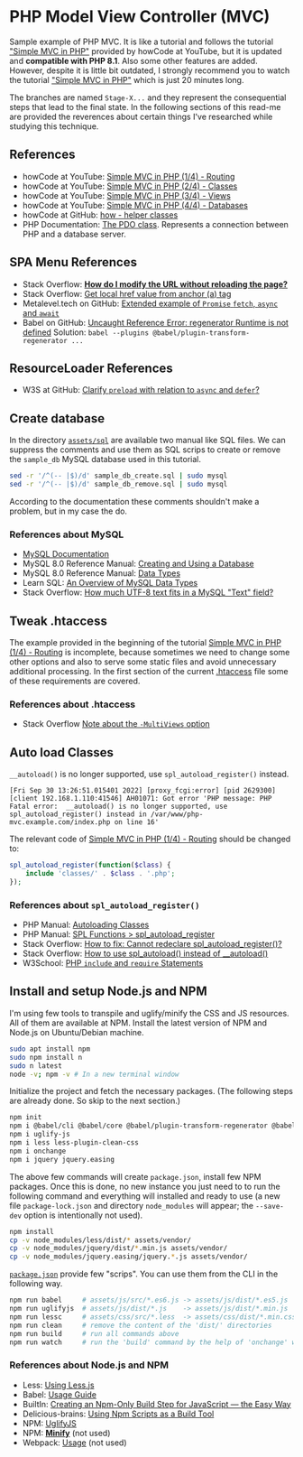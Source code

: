# PHP Model View Controller (MVC)

Sample example of PHP MVC. It is like a tutorial and follows the tutorial ["Simple MVC in PHP"](#references) provided by howCode at YouTube, but it is updated and __compatible with PHP 8.1__. Also some other features are added. However, despite it is little bit outdated, I strongly recommend you to watch the tutorial ["Simple MVC in PHP"](#references) which is just 20 minutes long.

The branches are named `Stage-X...` and they represent the consequential steps that lead to the final state. In the following sections of this read-me are provided the reverences about certain things I've researched while studying this technique.

## References

* howCode at YouTube: [Simple MVC in PHP (1/4) - Routing](https://youtu.be/DpbUqJcch0Y)
* howCode at YouTube: [Simple MVC in PHP (2/4) - Classes](https://youtu.be/04aTM01Y3uQ)
* howCode at YouTube: [Simple MVC in PHP (3/4) - Views](https://youtu.be/aUvfzHHTKJU)
* howCode at YouTube: [Simple MVC in PHP (4/4) - Databases](https://youtu.be/DpbUqJcch0Y)
* howCode at GitHub: [how - helper classes](https://github.com/howCodeORG/how)
* PHP Documentation: [The PDO class](https://www.php.net/manual/en/class.pdo.php#89019). Represents a connection between PHP and a database server.

## SPA Menu References

* Stack Overflow: [__How do I modify the URL without reloading the page?__](https://stackoverflow.com/a/3354511/6543935)
* Stack Overflow: [Get local href value from anchor (a) tag](https://stackoverflow.com/a/15439946/6543935)
* Metalevel.tech on GitHub: [Extended example of `Promise` `fetch`, `async` and `await`](https://github.com/metalevel-tech/js-promises-typewriter/blob/master/app/public/main-two-speed-params.js#L451)
* Babel on GitHub: [Uncaught Reference Error: regenerator Runtime is not defined](https://github.com/babel/babel-loader/issues/484) Solution: `babel --plugins @babel/plugin-transform-regenerator ...`

## ResourceLoader References

* W3S at GitHub: [Clarify `preload` with relation to `async` and `defer`?](https://github.com/w3c/resource-hints/issues/13)

## Create database

In the directory [`assets/sql`](assets/sql/) are available two manual like SQL files. We can suppress the comments and use them as SQL scrips to create or remove the `sample_db` MySQL database used in this tutorial.

```bash
sed -r '/^(-- |$)/d' sample_db_create.sql | sudo mysql
sed -r '/^(-- |$)/d' sample_db_remove.sql | sudo mysql
```

According to the documentation these comments shouldn't make a problem, but in my case the do.

### References about MySQL

* [MySQL Documentation](https://dev.mysql.com/doc/)
* MySQL 8.0 Reference Manual: [Creating and Using a Database](https://dev.mysql.com/doc/refman/8.0/en/database-use.html)
* MySQL 8.0 Reference Manual: [Data Types](https://dev.mysql.com/doc/refman/8.0/en/data-types.html)
* Learn SQL: [An Overview of MySQL Data Types](https://learnsql.com/blog/mysql-data-types/)
* Stack Overflow: [How much UTF-8 text fits in a MySQL "Text" field?](https://stackoverflow.com/a/4420195/6543935)

## Tweak .htaccess

The example provided in the beginning of the tutorial [Simple MVC in PHP (1/4) - Routing](https://youtu.be/DpbUqJcch0Y) is incomplete, because sometimes we need to change some other options and also to serve some static files and avoid unnecessary additional processing. In the first section of the current [.htaccess](./.htaccess) file some of these requirements are covered.

### References about .htaccess

* Stack Overflow [Note about the `-MultiViews` option](https://stackoverflow.com/a/20685686/6543935)

## Auto load Classes

`__autoload()` is no longer supported, use `spl_autoload_register()` instead.

```log
[Fri Sep 30 13:26:51.015401 2022] [proxy_fcgi:error] [pid 2629300] [client 192.168.1.110:41546] AH01071: Got error 'PHP message: PHP Fatal error:  __autoload() is no longer supported, use spl_autoload_register() instead in /var/www/php-mvc.example.com/index.php on line 16'
```

The relevant code of [Simple MVC in PHP (1/4) - Routing](https://youtu.be/DpbUqJcch0Y) should be changed to:

```php
spl_autoload_register(function($class) {
    include 'classes/' . $class . '.php';
});
```

### References about `spl_autoload_register()`

* PHP Manual: [Autoloading Classes](https://www.php.net/manual/en/language.oop5.autoload.php)
* PHP Manual: [SPL Functions > spl_autoload_register](https://www.php.net/manual/en/function.spl-autoload-register.php)
* Stack Overflow: [How to fix: Cannot redeclare spl_autoload_register()?](https://stackoverflow.com/a/59049684/6543935)
* Stack Overflow: [How to use spl_autoload() instead of __autoload()](https://stackoverflow.com/a/10687888/6543935)
* W3School: [PHP `include` and `require` Statements](https://www.w3schools.com/php/php_includes.asp)

## Install and setup Node.js and NPM

I'm using few tools to transpile and uglify/minify the CSS and JS resources. All of them are available at NPM. Install the latest version of NPM and Node.js on Ubuntu/Debian machine.

```bash
sudo apt install npm
sudo npm install n
sudo n latest
node -v; npm -v # In a new terminal window 
```

Initialize the project and fetch the necessary packages. (The following steps are already done. So skip to the next section.)

```bash
npm init
npm i @babel/cli @babel/core @babel/plugin-transform-regenerator @babel/plugin-transform-spread @babel/preset-env
npm i uglify-js
npm i less less-plugin-clean-css
npm i onchange
npm i jquery jquery.easing
```

The above few commands will create `package.json`, install few NPM packages. Once this is done, no new instance you just need to to run the following command and everything will installed and ready to use (a new file `package-lock.json` and directory `node_modules` will appear; the `--save-dev` option is intentionally not used).

```bash
npm install
cp -v node_modules/less/dist/* assets/vendor/
cp -v node_modules/jquery/dist/*.min.js assets/vendor/
cp -v node_modules/jquery.easing/jquery.*.js assets/vendor/
```

[`package.json`](package.json) provide few "scrips". You can use them from the CLI in the following way.

```bash
npm run babel     # assets/js/src/*.es6.js -> assets/js/dist/*.es5.js
npm run uglifyjs  # assets/js/dist/*.js    -> assets/js/dist/*.min.js
npm run lessc     # assets/css/src/*.less  -> assets/css/dist/*.min.css
npm run clean     # remove the content of the 'dist/' directories
npm run build     # run all commands above
npm run watch     # run the 'build' command by the help of 'onchange' when the files in 'src/' are changed.
```

### References about Node.js and NPM

* Less: [Using Less.js](https://lesscss.org/usage/#command-line-usage)
* Babel: [Usage Guide](https://babeljs.io/docs/en/usage/)
* BuiltIn: [Creating an Npm-Only Build Step for JavaScript — the Easy Way](https://builtin.com/software-engineering-perspectives/npm-only-build-step)
* Delicious-brains: [Using Npm Scripts as a Build Tool](https://deliciousbrains.com/npm-build-script/)
* NPM: [UglifyJS](https://www.npmjs.com/package/uglify-js)
* NPM: [__Minify__](https://www.npmjs.com/package/minify) (not used)
* Webpack: [Usage](https://webpack.js.org/concepts/plugins/#usage) (not used)
